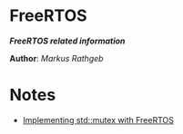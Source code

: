 FreeRTOS
===

***FreeRTOS related information***

**Author**: *Markus Rathgeb*

# Notes

* [Implementing std::mutex with FreeRTOS](https://embeddedartistry.com/blog/2018/02/08/implementing-stdmutex-with-freertos/)